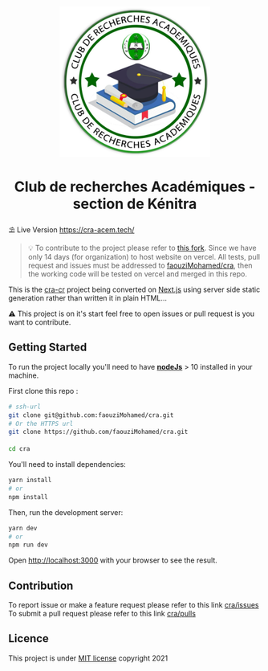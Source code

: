 <p align="center">
  <img src="public/images/cra-icon-dark.png" alt="cra icon" width="300" height="300"/>
</p>
<h1 align="center">Club de recherches Académiques - section de Kénitra</h1>

:parasol_on_ground: Live Version https://cra-acem.tech/

> :bulb: To contribute to the project please refer to [this fork](https://github.com/faouziMohamed/cra).
> Since we have only 14 days (for organization) to host website on vercel. All tests, pull request and issues must be addressed to [faouziMohamed/cra](https://github.com/faouziMohamed/cra), then the working code will be tested on vercel and merged in this repo.

This is the [cra-cr](https://github.com/cra-k/cra-cr) project being converted on [Next.js](https://nextjs.org/) using server side static generation rather than written it in plain HTML...

:warning: This project is on it's start feel free to open issues or pull request is you want to contribute.

<!--### Web Page Article

Content of the web page are stored in  YAML file. The content will be generated at build time .... -->

## Getting Started

To run the project locally you'll need to have [**nodeJs**](https://nodejs.org/en/download/) > 10 installed in your machine.

First clone this repo :

```bash
# ssh-url
git clone git@github.com:faouziMohamed/cra.git
# Or the HTTPS url
git clone https://github.com/faouziMohamed/cra.git

cd cra
```

You'll need to install dependencies:

```bash
yarn install
# or
npm install
```

Then, run the development server:

```bash
yarn dev
# or
npm run dev
```

Open [http://localhost:3000](http://localhost:3000) with your browser to see the result.

## Contribution

To report issue or make a feature request please refer to this link [cra/issues](https://github.com/faouziMohamed/cra/issues)
To submit a pull request please refer to this link [cra/pulls](https://github.com/faouziMohamed/cra/pulls)

## Licence

This project is under [MIT license](LICENSE) copyright 2021
